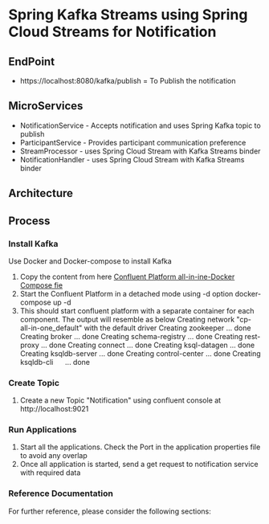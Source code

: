 # Spring Kafka Streams using Spring Cloud Streams for Notification

## EndPoint
* https://localhost:8080/kafka/publish = To Publish the notification

## MicroServices
* NotificationService - Accepts notification and uses Spring Kafka topic to publish
* ParticipantService - Provides participant communication preference
* StreamProcessor - uses Spring Cloud Stream with Kafka Streams binder
* NotificationHandler - uses Spring Cloud Stream with Kafka Streams binder

## Architecture


## Process

### Install Kafka
Use Docker and Docker-compose to install Kafka 
1. Copy the content from here [Confluent Platform all-in-ine-Docker Compose fie](https://github.com/confluentinc/cp-all-in-one/blob/6.2.0-post/cp-all-in-one/docker-compose.yml)
2. Start the Confluent Platform in a detached mode using -d option
	docker-compose up -d
3. This should start confluent platform  with a separate container for each component. The output will resemble as below
	Creating network "cp-all-in-one_default" with the default driver
	Creating zookeeper ... done
	Creating broker    ... done
	Creating schema-registry ... done
	Creating rest-proxy      ... done
	Creating connect         ... done
	Creating ksql-datagen    ... done
	Creating ksqldb-server   ... done
	Creating control-center  ... done
	Creating ksqldb-cli      ... done

### Create Topic
1. Create a new Topic "Notification" using confluent console at
	http://localhost:9021

### Run Applications
1. Start all the applications. Check the Port in the application properties file to avoid any  overlap
2. Once all application is started, send a get request to notification service with required data


### Reference Documentation
For further reference, please consider the following sections:
